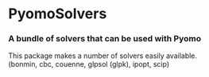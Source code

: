 # PyomoSolvers
### A bundle of solvers that can be used with Pyomo       
This package makes a number of solvers easily available.   
(bonmin, cbc, couenne, glpsol (glpk), ipopt, scip)
